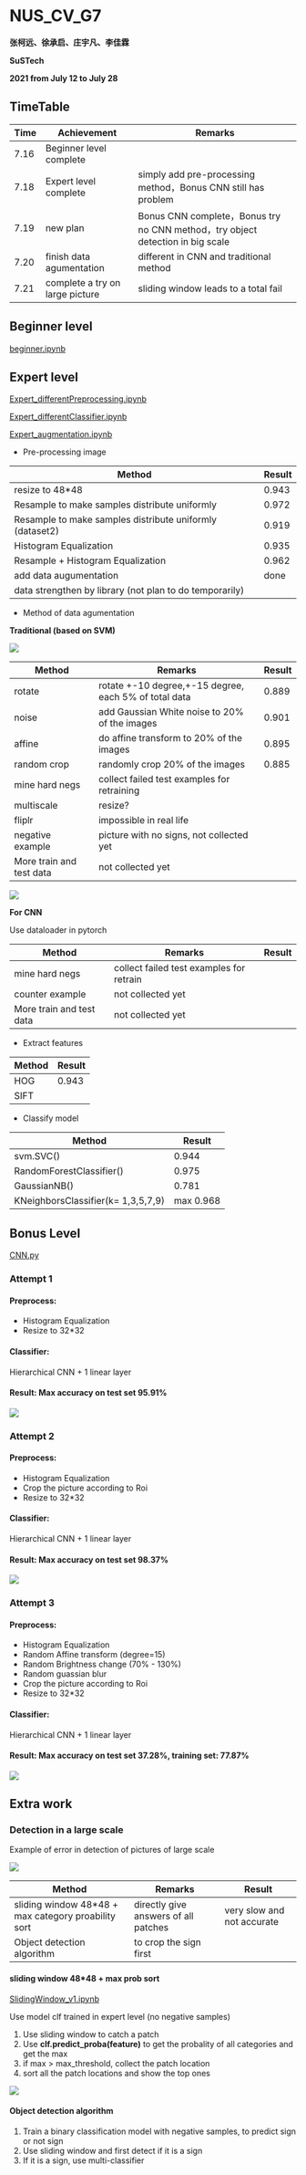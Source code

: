 # NUS_CV_G7

**张柯远、徐承启、庄宇凡、李佳霖**

**SuSTech**

**2021 from July 12 to July 28**

## TimeTable

| Time | Achievement | Remarks |
| ----------- | ---------- | ---------- |
| 7.16      | Beginner level complete  ||
| 7.18      | Expert level complete  | simply add pre-processing method，Bonus CNN still has problem |
| 7.19      | new plan  | Bonus CNN complete，Bonus try no CNN method，try object detection in big scale |
| 7.20      | finish data agumentation  | different in CNN and traditional method |
| 7.21      | complete a try on large picture  | sliding window leads to a total fail  |

## Beginner level

[beginner.ipynb](https://github.com/LIKP0/NUS_CV_G7/blob/main/src/beginner.ipynb)

## Expert level

[Expert_differentPreprocessing.ipynb](https://github.com/LIKP0/NUS_CV_G7/blob/main/src/Expert_differentPreprocessing.ipynb)

[Expert_differentClassifier.ipynb](https://github.com/LIKP0/NUS_CV_G7/blob/main/src/Expert_differentClassifier.ipynb)

[Expert_augmentation.ipynb](https://github.com/LIKP0/NUS_CV_G7/blob/main/src/Expert_augmentation.ipynb)

- Pre-processing image

| Method | Result |
| ----------- | ---------- |
| resize to 48\*48     | 0.943  |
| Resample to make samples distribute uniformly   | 0.972  |
| Resample to make samples distribute uniformly (dataset2)  | 0.919  |
| Histogram Equalization   |0.935   |
| Resample + Histogram Equalization  |0.962  |
| add data augumentation    | done  |
| data strengthen by library (not plan to do temporarily)   |   |

- Method of data agumentation

**Traditional (based on SVM)**

![](./pic/different_augmentation_methods.png)

| Method | Remarks | Result |
| ----------- | ---------- | ---------- |
| rotate     | rotate +-10 degree,+-15 degree, each 5% of total data |0.889 |
| noise | add Gaussian White noise to 20% of the images|0.901 |
| affine  |  do affine transform to 20% of the images |0.895 |
| random crop  | randomly crop 20% of the images  | 0.885|
| mine hard negs   | collect failed test examples for retraining  | |
| multiscale   | resize?   | |
| fliplr  | impossible in real life   | |
| negative example   | picture with no signs, not collected yet  | |
| More train and test data   | not collected yet  | |

![](./pic/augmented_dataset1.png)

**For CNN**

Use dataloader in pytorch

| Method | Remarks | Result |
| ----------- | ---------- | ---------- |
| mine hard negs   | collect failed test examples for retrain  | |
| counter example   | not collected yet  | |
| More train and test data   | not collected yet  | |

- Extract features

| Method | Result |
| ----------- | ---------- |
| HOG     | 0.943  |
|    SIFT   |  |

- Classify model

| Method | Result |
| ----------- | ---------- |
| svm.SVC()     | 0.944  |
|    RandomForestClassifier()   | 0.975 |
|  GaussianNB()  | 0.781 |
|  KNeighborsClassifier(k= 1,3,5,7,9)  | max 0.968 |

## Bonus Level

[CNN.py](https://github.com/LIKP0/NUS_CV_G7/blob/main/src/CNN.py)

### Attempt 1
#### Preprocess: 
- Histogram Equalization
- Resize to 32*32

#### Classifier: 
Hierarchical CNN + 1 linear layer
#### Result: Max accuracy on test set 95.91%
![](./pic/result_cnn_2.png)

### Attempt 2
#### Preprocess: 
- Histogram Equalization
- Crop the picture according to Roi
- Resize to 32*32

#### Classifier: 
Hierarchical CNN + 1 linear layer
#### Result: Max accuracy on test set 98.37%
![](./pic/result_cnn_3.png)

### Attempt 3
#### Preprocess: 
- Histogram Equalization
- Random Affine transform (degree=15)
- Random Brightness change (70% - 130%)
- Random guassian blur
- Crop the picture according to Roi
- Resize to 32*32

#### Classifier: 
Hierarchical CNN + 1 linear layer
#### Result: Max accuracy on test set 37.28%, training set: 77.87%
![](./pic/result_cnn_4.png)

## Extra work

### Detection in a large scale

Example of error in detection of pictures of large scale

![](./pic/Error_example1.png)

| Method | Remarks | Result |
| ----------- | ---------- | ---------- |
| sliding window 48\*48 + max category proability sort   | directly give answers of all patches | very slow and not accurate |
| Object detection algorithm     | to crop the sign first  |  |

#### sliding window 48\*48 + max prob sort

[SlidingWindow_v1.ipynb](https://github.com/LIKP0/NUS_CV_G7/blob/main/src/SlidingWindow_v1.ipynb)

Use model clf trained in expert level (no negative samples)

1. Use sliding window to catch a patch
2. Use **clf.predict_proba(feature)** to get the probality of all categories and get the max
3. if max > max_threshold, collect the patch location
4. sort all the patch locations and show the top ones

![](./pic/Fail1.png)

#### Object detection algorithm 

1. Train a binary classification model with negative samples, to predict sign or not sign
2. Use sliding window and first detect if it is a sign
3. If it is a sign, use multi-classifier


